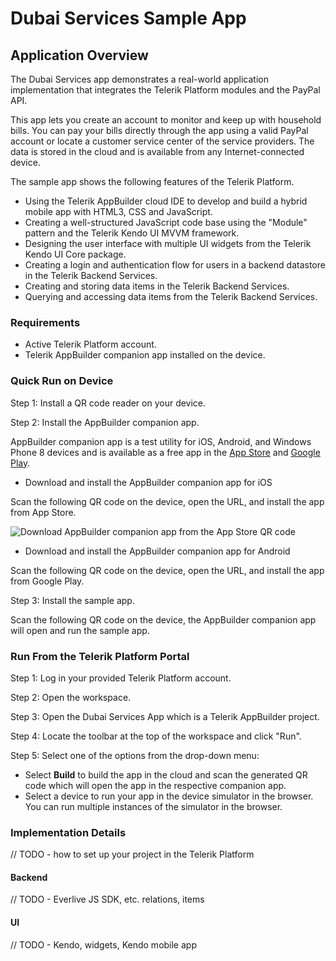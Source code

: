 # Dubai Services Sample App #

## Application Overview ##

The Dubai Services app demonstrates a real-world application implementation that integrates the Telerik Platform modules and the PayPal API. 

This app lets you create an account to monitor and keep up with household bills. You can pay your bills directly through the app using a valid PayPal account or locate a customer service center of the service providers. The data is stored in the cloud and is available from any Internet-connected device.

The sample app shows the following features of the Telerik Platform.

* Using the Telerik AppBuilder cloud IDE to develop and build a hybrid mobile app with HTML3, CSS and JavaScript.
* Creating a well-structured JavaScript code base using the "Module" pattern and the Telerik Kendo UI MVVM framework.
* Designing the user interface with multiple UI widgets from the Telerik Kendo UI Core package.
* Creating a login and authentication flow for users in a backend datastore in the Telerik Backend Services.
* Creating and storing data items in the Telerik Backend Services.
* Querying and accessing data items from the Telerik Backend Services.

### Requirements ###

* Active Telerik Platform account.
* Telerik AppBuilder companion app installed on the device. 

### Quick Run on Device ###

Step 1: Install a QR code reader on your device.

Step 2: Install the AppBuilder companion app.

AppBuilder companion app is a test utility for iOS, Android, and Windows Phone 8 devices and is available as a free app in the [App Store](https://itunes.apple.com/bg/app/icenium-ion/id527547398?mt=8) and [Google Play](https://play.google.com/store/apps/details?id=com.telerik.AppBuilder). 

* Download and install the AppBuilder companion app for iOS

Scan the following QR code on the device, open the URL, and install the app from App Store.

![Download AppBuilder companion app from the App Store QR code](http://full/path/to/img.jpg "Optional title")

* Download and install the AppBuilder companion app for Android

Scan the following QR code on the device, open the URL, and install the app from Google Play.



Step 3: Install the sample app.

Scan the following QR code on the device, the AppBuilder companion app will open and run the sample app.


### Run From the Telerik Platform Portal ###

Step 1: Log in your provided Telerik Platform account.

Step 2: Open the workspace.

Step 3: Open the Dubai Services App which is a Telerik AppBuilder project.

Step 4: Locate the toolbar at the top of the workspace and click "Run".

Step 5: Select one of the options from the drop-down menu:

* Select **Build** to build the app in the cloud and scan the generated QR code which will open the app in the respective companion app.
* Select a device to run your app in the device simulator in the browser. You can run multiple instances of the simulator in the browser.
	
### Implementation Details ###

// TODO - how to set up your project in the Telerik Platform

#### Backend ####

// TODO - Everlive JS SDK, etc. relations, items

#### UI ####

// TODO - Kendo, widgets, Kendo mobile app

